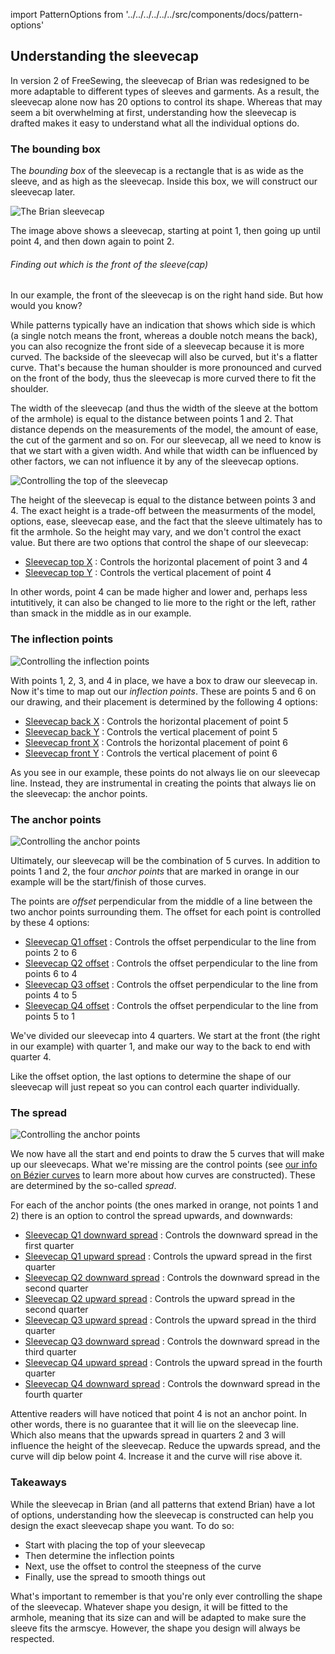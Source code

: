---
---

import PatternOptions from '../../../../../../src/components/docs/pattern-options'

<PatternOptions pattern='brian' />

## Understanding the sleevecap

In version 2 of FreeSewing, the sleevecap of Brian was redesigned to be more adaptable to different types of sleeves and garments. As a result, the sleevecap alone now has 20 options to control its shape. Whereas that may seem a bit overwhelming at first, understanding how the sleevecap is drafted makes it easy to understand what all the individual options do.

### The bounding box

The *bounding box* of the sleevecap is a rectangle that is as wide as the sleeve, and as high as the sleevecap. Inside this box, we will construct our sleevecap later.

![The Brian sleevecap](sleevecap.svg)

The image above shows a sleevecap, starting at point 1, then going up until point 4, and then down again to point 2. 

<Note>

###### Finding out which is the front of the sleeve(cap)

In our example, the front of the sleevecap is on the right hand side. But how would you know? 

While patterns typically have an indication that shows which side is which (a single notch
means the front, whereas a double notch means the back), you can also
recognize the front side of a sleevecap because it is more curved. The backside of the
sleevecap will also be curved, but it's a flatter curve. That's because the human shoulder
is more pronounced and curved on the front of the body, thus the sleevecap is more curved 
there to fit the shoulder.

</Note>

The width of the sleevecap (and thus the width of the sleeve at the bottom of the armhole) is equal to the distance between points 1 and 2. That distance depends on the measurements of the model, the amount of ease, the cut of the garment and so on. For our sleevecap, all we need to know is that we start with a given width. And while that width can be influenced by other factors, we can not influence it by any of the sleevecap options.

![Controlling the top of the sleevecap](sleevecaptop.svg)

The height of the sleevecap is equal to the distance between points 3 and 4. The exact height is a trade-off between the measurments of the model, options, ease, sleevecap ease, and the fact that the sleeve ultimately has to fit the armhole. So the height may vary, and we don't control the exact value. But there are two options that control the shape of our sleevecap:

 - [Sleevecap top X](/docs/patterns/brian/options/sleevecaptopfactorx/) : Controls the horizontal placement of point 3 and 4
 - [Sleevecap top Y](/docs/patterns/brian/options/sleevecaptopfactory/) : Controls the vertical placement of point 4

In other words, point 4 can be made higher and lower and, perhaps less intutitively, it can also be changed to lie more to the right or the left, rather than smack in the middle as in our example.

### The inflection points

![Controlling the inflection points](sleevecapinflection.svg)

With points 1, 2, 3, and 4 in place, we have a box to draw our sleevecap in. Now it's time to map out our *inflection points*. These are points 5 and 6 on our drawing, and their placement is determined by the following 4 options:

 - [Sleevecap back X](/docs/patterns/brian/options/sleevecapbackfactorx) : Controls the horizontal placement of point 5
 - [Sleevecap back Y](/docs/patterns/brian/options/sleevecapbackfactory) : Controls the vertical placement of point 5
 - [Sleevecap front X](/docs/patterns/brian/options/sleevecapbackfactorx) : Controls the horizontal placement of point 6
 - [Sleevecap front Y](/docs/patterns/brian/options/sleevecapbackfactory) : Controls the vertical placement of point 6

<Note>

As you see in our example, these points do not always lie on our sleevecap line. Instead, they
are instrumental in creating the points that always lie on the sleevecap: the anchor points.

</Note>

### The anchor points

![Controlling the anchor points](sleevecapanchor.svg)

Ultimately, our sleevecap will be the combination of 5 curves. In addition to points 1 and 2, the four *anchor points* that are marked in orange in our example will be the start/finish of those curves.

The points are *offset* perpendicular from the middle of a line between the two anchor points surrounding them. The offset for each point is controlled by these 4 options:

 - [Sleevecap Q1 offset](/docs/patterns/brian/options/sleevecapq1offset) : Controls the offset perpendicular to the line from points 2 to 6
 - [Sleevecap Q2 offset](/docs/patterns/brian/options/sleevecapq2offset) : Controls the offset perpendicular to the line from points 6 to 4
 - [Sleevecap Q3 offset](/docs/patterns/brian/options/sleevecapq3offset) : Controls the offset perpendicular to the line from points 4 to 5
 - [Sleevecap Q4 offset](/docs/patterns/brian/options/sleevecapq3offset) : Controls the offset perpendicular to the line from points 5 to 1

<Note>

We've divided our sleevecap into 4 quarters. We start at the front (the right in our example)
with quarter 1, and make our way to the back to end with quarter 4.

Like the offset option, the last options to determine the shape of our sleevecap will just repeat so you can 
control each quarter individually.

</Note>

### The spread

![Controlling the anchor points](sleevecapspread.svg)

We now have all the start and end points to draw the 5 curves that will make up our sleevecaps. What we're missing are the control points (see [our info on Bézier curves](https://freesewing.dev/concepts/beziercurves) to learn more about how curves are constructed). These are determined by the so-called *spread*.

For each of the anchor points (the ones marked in orange, not points 1 and 2) there is an option to control the spread upwards, and downwards:

 - [Sleevecap Q1 downward spread](/docs/patterns/brian/options/sleevecapq1spread1) : Controls the downward spread in the first quarter
 - [Sleevecap Q1 upward spread](/docs/patterns/brian/options/sleevecapq1spread2) : Controls the upward spread in the first quarter
 - [Sleevecap Q2 downward spread](/docs/patterns/brian/options/sleevecapq2spread1) : Controls the downward spread in the second quarter
 - [Sleevecap Q2 upward spread](/docs/patterns/brian/options/sleevecapq2spread2) : Controls the upward spread in the second quarter
 - [Sleevecap Q3 upward spread](/docs/patterns/brian/options/sleevecapq3spread1) : Controls the upward spread in the third quarter
 - [Sleevecap Q3 downward spread](/docs/patterns/brian/options/sleevecapq3spread2) : Controls the downward spread in the third quarter
 - [Sleevecap Q4 upward spread](/docs/patterns/brian/options/sleevecapq4spread1) : Controls the upward spread in the fourth quarter
 - [Sleevecap Q4 downward spread](/docs/patterns/brian/options/sleevecapq4spread2) : Controls the downward spread in the fourth quarter

<Note>

Attentive readers will have noticed that point 4 is not an anchor point. In other words, there is no guarantee
that it will lie on the sleevecap line. Which also means that the upwards spread in quarters 2 and 3 will influence
the height of the sleevecap. Reduce the upwards spread, and the curve will dip below point 4. Increase it and
the curve will rise above it.

</Note>

### Takeaways

While the sleevecap in Brian (and all patterns that extend Brian) have a lot of options, understanding how the sleevecap is constructed can help you design the exact sleevecap shape you want. To do so:

 - Start with placing the top of your sleevecap
 - Then determine the inflection points
 - Next, use the offset to control the steepness of the curve
 - Finally, use the spread to smooth things out

What's important to remember is that you're only ever controlling the shape of the sleevecap. Whatever shape you design, it will be fitted to the armhole, meaning that its size can and will be adapted to make sure the sleeve fits the armscye. However, the shape you design will always be respected.

